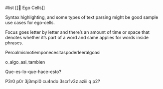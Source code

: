 #list [[📝 Ego Cells]]

Syntax highlighting, and some types of text parsing might be good sample use cases for ego-cells. 

Focus goes letter by letter and there’s an amount of time or space that denotes whether it’s part of a word and same applies for words inside phrases.

Peroalmismotiemponecesitaspoderleeralgoasi

o_algo_asi_tambien

Que-es-lo-que-hace-esto?

P3r0 p0r 3j3mpl0 cu4ndo 3scr1v3z aziii q p2?


